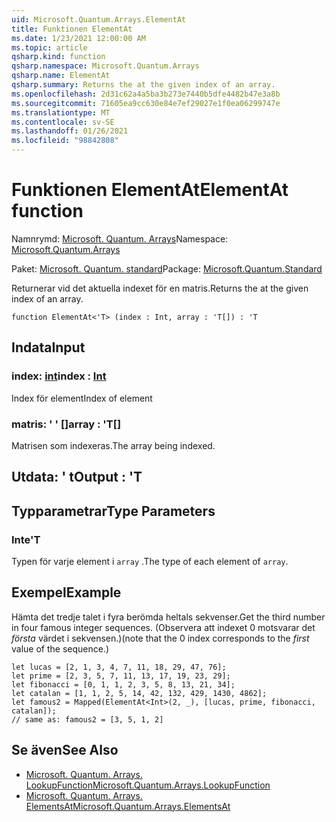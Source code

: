 ```yaml
---
uid: Microsoft.Quantum.Arrays.ElementAt
title: Funktionen ElementAt
ms.date: 1/23/2021 12:00:00 AM
ms.topic: article
qsharp.kind: function
qsharp.namespace: Microsoft.Quantum.Arrays
qsharp.name: ElementAt
qsharp.summary: Returns the at the given index of an array.
ms.openlocfilehash: 2d31c62a4a5ba3b273e7440b5dfe4482b47e3a8b
ms.sourcegitcommit: 71605ea9cc630e84e7ef29027e1f0ea06299747e
ms.translationtype: MT
ms.contentlocale: sv-SE
ms.lasthandoff: 01/26/2021
ms.locfileid: "98842808"
---
```

# <a name="elementat-function"></a><span data-ttu-id="3b39e-102">Funktionen ElementAt</span><span class="sxs-lookup"><span data-stu-id="3b39e-102">ElementAt function</span></span>

<span data-ttu-id="3b39e-103">Namnrymd: [Microsoft. Quantum. Arrays](xref:Microsoft.Quantum.Arrays)</span><span class="sxs-lookup"><span data-stu-id="3b39e-103">Namespace: [Microsoft.Quantum.Arrays](xref:Microsoft.Quantum.Arrays)</span></span>

<span data-ttu-id="3b39e-104">Paket: [Microsoft. Quantum. standard](https://nuget.org/packages/Microsoft.Quantum.Standard)</span><span class="sxs-lookup"><span data-stu-id="3b39e-104">Package: [Microsoft.Quantum.Standard](https://nuget.org/packages/Microsoft.Quantum.Standard)</span></span>


<span data-ttu-id="3b39e-105">Returnerar vid det aktuella indexet för en matris.</span><span class="sxs-lookup"><span data-stu-id="3b39e-105">Returns the at the given index of an array.</span></span>

```qsharp
function ElementAt<'T> (index : Int, array : 'T[]) : 'T
```


## <a name="input"></a><span data-ttu-id="3b39e-106">Indata</span><span class="sxs-lookup"><span data-stu-id="3b39e-106">Input</span></span>

### <a name="index--int"></a><span data-ttu-id="3b39e-107">index: [int](xref:microsoft.quantum.lang-ref.int)</span><span class="sxs-lookup"><span data-stu-id="3b39e-107">index : [Int](xref:microsoft.quantum.lang-ref.int)</span></span>

<span data-ttu-id="3b39e-108">Index för element</span><span class="sxs-lookup"><span data-stu-id="3b39e-108">Index of element</span></span>


### <a name="array--t"></a><span data-ttu-id="3b39e-109">matris: ' ' []</span><span class="sxs-lookup"><span data-stu-id="3b39e-109">array : 'T[]</span></span>

<span data-ttu-id="3b39e-110">Matrisen som indexeras.</span><span class="sxs-lookup"><span data-stu-id="3b39e-110">The array being indexed.</span></span>



## <a name="output--t"></a><span data-ttu-id="3b39e-111">Utdata: ' t</span><span class="sxs-lookup"><span data-stu-id="3b39e-111">Output : 'T</span></span>



## <a name="type-parameters"></a><span data-ttu-id="3b39e-112">Typparametrar</span><span class="sxs-lookup"><span data-stu-id="3b39e-112">Type Parameters</span></span>

### <a name="t"></a><span data-ttu-id="3b39e-113">Inte</span><span class="sxs-lookup"><span data-stu-id="3b39e-113">'T</span></span>

<span data-ttu-id="3b39e-114">Typen för varje element i `array` .</span><span class="sxs-lookup"><span data-stu-id="3b39e-114">The type of each element of `array`.</span></span>

## <a name="example"></a><span data-ttu-id="3b39e-115">Exempel</span><span class="sxs-lookup"><span data-stu-id="3b39e-115">Example</span></span>

<span data-ttu-id="3b39e-116">Hämta det tredje talet i fyra berömda heltals sekvenser.</span><span class="sxs-lookup"><span data-stu-id="3b39e-116">Get the third number in four famous integer sequences.</span></span> <span data-ttu-id="3b39e-117">(Observera att indexet 0 motsvarar det _första_ värdet i sekvensen.)</span><span class="sxs-lookup"><span data-stu-id="3b39e-117">(note that the 0 index corresponds to the _first_ value of the sequence.)</span></span>

```qsharp
let lucas = [2, 1, 3, 4, 7, 11, 18, 29, 47, 76];
let prime = [2, 3, 5, 7, 11, 13, 17, 19, 23, 29];
let fibonacci = [0, 1, 1, 2, 3, 5, 8, 13, 21, 34];
let catalan = [1, 1, 2, 5, 14, 42, 132, 429, 1430, 4862];
let famous2 = Mapped(ElementAt<Int>(2, _), [lucas, prime, fibonacci, catalan]);
// same as: famous2 = [3, 5, 1, 2]
```

## <a name="see-also"></a><span data-ttu-id="3b39e-118">Se även</span><span class="sxs-lookup"><span data-stu-id="3b39e-118">See Also</span></span>

- [<span data-ttu-id="3b39e-119">Microsoft. Quantum. Arrays. LookupFunction</span><span class="sxs-lookup"><span data-stu-id="3b39e-119">Microsoft.Quantum.Arrays.LookupFunction</span></span>](xref:Microsoft.Quantum.Arrays.LookupFunction)
- [<span data-ttu-id="3b39e-120">Microsoft. Quantum. Arrays. ElementsAt</span><span class="sxs-lookup"><span data-stu-id="3b39e-120">Microsoft.Quantum.Arrays.ElementsAt</span></span>](xref:Microsoft.Quantum.Arrays.ElementsAt)